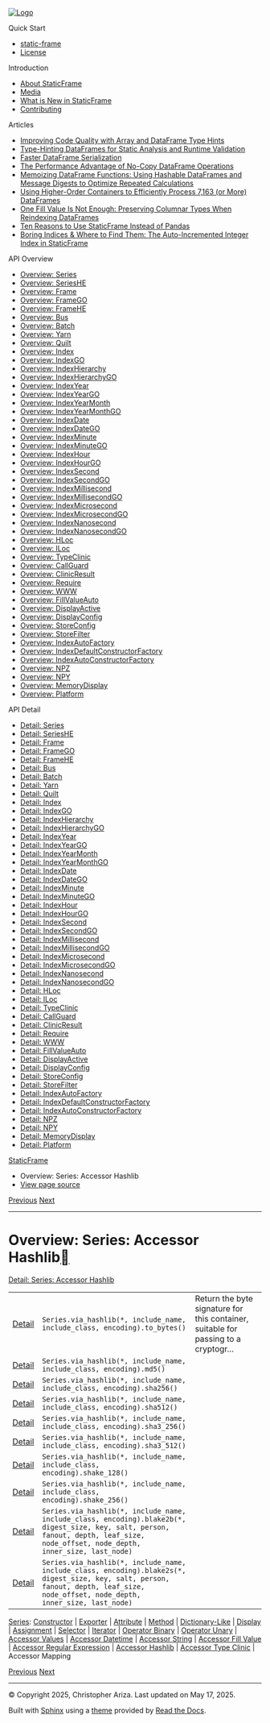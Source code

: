 [![Logo](../_static/sf-logo-web_icon-small.png)](../index.md)

Quick Start

* [static-frame](../readme.md)
* [License](../license.md)

Introduction

* [About StaticFrame](../intro.md)
* [Media](../intro.md#media)
* [What is New in StaticFrame](../new.md)
* [Contributing](../contributing.md)

Articles

* [Improving Code Quality with Array and DataFrame Type Hints](../articles/guard.md)
* [Type-Hinting DataFrames for Static Analysis and Runtime Validation](../articles/ftyping.md)
* [Faster DataFrame Serialization](../articles/serialize.md)
* [The Performance Advantage of No-Copy DataFrame Operations](../articles/no_copy.md)
* [Memoizing DataFrame Functions: Using Hashable DataFrames and Message Digests to Optimize Repeated Calculations](../articles/hash.md)
* [Using Higher-Order Containers to Efficiently Process 7,163 (or More) DataFrames](../articles/uhoc.md)
* [One Fill Value Is Not Enough: Preserving Columnar Types When Reindexing DataFrames](../articles/fill_value.md)
* [Ten Reasons to Use StaticFrame Instead of Pandas](../articles/upgrade.md)
* [Boring Indices & Where to Find Them: The Auto-Incremented Integer Index in StaticFrame](../articles/aiii.md)

API Overview

* [Overview: Series](series.md)
* [Overview: SeriesHE](series_he.md)
* [Overview: Frame](frame.md)
* [Overview: FrameGO](frame_go.md)
* [Overview: FrameHE](frame_he.md)
* [Overview: Bus](bus.md)
* [Overview: Batch](batch.md)
* [Overview: Yarn](yarn.md)
* [Overview: Quilt](quilt.md)
* [Overview: Index](index.md)
* [Overview: IndexGO](index_go.md)
* [Overview: IndexHierarchy](index_hierarchy.md)
* [Overview: IndexHierarchyGO](index_hierarchy_go.md)
* [Overview: IndexYear](index_year.md)
* [Overview: IndexYearGO](index_year_go.md)
* [Overview: IndexYearMonth](index_year_month.md)
* [Overview: IndexYearMonthGO](index_year_month_go.md)
* [Overview: IndexDate](index_date.md)
* [Overview: IndexDateGO](index_date_go.md)
* [Overview: IndexMinute](index_minute.md)
* [Overview: IndexMinuteGO](index_minute_go.md)
* [Overview: IndexHour](index_hour.md)
* [Overview: IndexHourGO](index_hour_go.md)
* [Overview: IndexSecond](index_second.md)
* [Overview: IndexSecondGO](index_second_go.md)
* [Overview: IndexMillisecond](index_millisecond.md)
* [Overview: IndexMillisecondGO](index_millisecond_go.md)
* [Overview: IndexMicrosecond](index_microsecond.md)
* [Overview: IndexMicrosecondGO](index_microsecond_go.md)
* [Overview: IndexNanosecond](index_nanosecond.md)
* [Overview: IndexNanosecondGO](index_nanosecond_go.md)
* [Overview: HLoc](hloc.md)
* [Overview: ILoc](iloc.md)
* [Overview: TypeClinic](type_clinic.md)
* [Overview: CallGuard](call_guard.md)
* [Overview: ClinicResult](clinic_result.md)
* [Overview: Require](require.md)
* [Overview: WWW](www.md)
* [Overview: FillValueAuto](fill_value_auto.md)
* [Overview: DisplayActive](display_active.md)
* [Overview: DisplayConfig](display_config.md)
* [Overview: StoreConfig](store_config.md)
* [Overview: StoreFilter](store_filter.md)
* [Overview: IndexAutoFactory](index_auto_factory.md)
* [Overview: IndexDefaultConstructorFactory](index_default_constructor_factory.md)
* [Overview: IndexAutoConstructorFactory](index_auto_constructor_factory.md)
* [Overview: NPZ](npz.md)
* [Overview: NPY](npy.md)
* [Overview: MemoryDisplay](memory_display.md)
* [Overview: Platform](platform.md)

API Detail

* [Detail: Series](../api_detail/series.md)
* [Detail: SeriesHE](../api_detail/series_he.md)
* [Detail: Frame](../api_detail/frame.md)
* [Detail: FrameGO](../api_detail/frame_go.md)
* [Detail: FrameHE](../api_detail/frame_he.md)
* [Detail: Bus](../api_detail/bus.md)
* [Detail: Batch](../api_detail/batch.md)
* [Detail: Yarn](../api_detail/yarn.md)
* [Detail: Quilt](../api_detail/quilt.md)
* [Detail: Index](../api_detail/index.md)
* [Detail: IndexGO](../api_detail/index_go.md)
* [Detail: IndexHierarchy](../api_detail/index_hierarchy.md)
* [Detail: IndexHierarchyGO](../api_detail/index_hierarchy_go.md)
* [Detail: IndexYear](../api_detail/index_year.md)
* [Detail: IndexYearGO](../api_detail/index_year_go.md)
* [Detail: IndexYearMonth](../api_detail/index_year_month.md)
* [Detail: IndexYearMonthGO](../api_detail/index_year_month_go.md)
* [Detail: IndexDate](../api_detail/index_date.md)
* [Detail: IndexDateGO](../api_detail/index_date_go.md)
* [Detail: IndexMinute](../api_detail/index_minute.md)
* [Detail: IndexMinuteGO](../api_detail/index_minute_go.md)
* [Detail: IndexHour](../api_detail/index_hour.md)
* [Detail: IndexHourGO](../api_detail/index_hour_go.md)
* [Detail: IndexSecond](../api_detail/index_second.md)
* [Detail: IndexSecondGO](../api_detail/index_second_go.md)
* [Detail: IndexMillisecond](../api_detail/index_millisecond.md)
* [Detail: IndexMillisecondGO](../api_detail/index_millisecond_go.md)
* [Detail: IndexMicrosecond](../api_detail/index_microsecond.md)
* [Detail: IndexMicrosecondGO](../api_detail/index_microsecond_go.md)
* [Detail: IndexNanosecond](../api_detail/index_nanosecond.md)
* [Detail: IndexNanosecondGO](../api_detail/index_nanosecond_go.md)
* [Detail: HLoc](../api_detail/hloc.md)
* [Detail: ILoc](../api_detail/iloc.md)
* [Detail: TypeClinic](../api_detail/type_clinic.md)
* [Detail: CallGuard](../api_detail/call_guard.md)
* [Detail: ClinicResult](../api_detail/clinic_result.md)
* [Detail: Require](../api_detail/require.md)
* [Detail: WWW](../api_detail/www.md)
* [Detail: FillValueAuto](../api_detail/fill_value_auto.md)
* [Detail: DisplayActive](../api_detail/display_active.md)
* [Detail: DisplayConfig](../api_detail/display_config.md)
* [Detail: StoreConfig](../api_detail/store_config.md)
* [Detail: StoreFilter](../api_detail/store_filter.md)
* [Detail: IndexAutoFactory](../api_detail/index_auto_factory.md)
* [Detail: IndexDefaultConstructorFactory](../api_detail/index_default_constructor_factory.md)
* [Detail: IndexAutoConstructorFactory](../api_detail/index_auto_constructor_factory.md)
* [Detail: NPZ](../api_detail/npz.md)
* [Detail: NPY](../api_detail/npy.md)
* [Detail: MemoryDisplay](../api_detail/memory_display.md)
* [Detail: Platform](../api_detail/platform.md)

[StaticFrame](../index.md)

* Overview: Series: Accessor Hashlib
* [View page source](../_sources/api_overview/series-accessor_hashlib.rst.txt)

[Previous](series-accessor_regular_expression.md "Overview: Series: Accessor Regular Expression")
[Next](series-accessor_type_clinic.md "Overview: Series: Accessor Type Clinic")

---

# Overview: Series: Accessor Hashlib[](#overview-series-accessor-hashlib "Link to this heading")

[Detail: Series: Accessor Hashlib](../api_detail/series-accessor_hashlib.md#api-detail-series-accessor-hashlib)

|  |  |  |
| --- | --- | --- |
| [Detail](../api_detail/series-accessor_hashlib.md#api-sig-series-via-hashlib-to-bytes) | `Series.via_hashlib(*, include_name, include_class, encoding).to_bytes()` | Return the byte signature for this container, suitable for passing to a cryptogr… |
| [Detail](../api_detail/series-accessor_hashlib.md#api-sig-series-via-hashlib-md5) | `Series.via_hashlib(*, include_name, include_class, encoding).md5()` |  |
| [Detail](../api_detail/series-accessor_hashlib.md#api-sig-series-via-hashlib-sha256) | `Series.via_hashlib(*, include_name, include_class, encoding).sha256()` |  |
| [Detail](../api_detail/series-accessor_hashlib.md#api-sig-series-via-hashlib-sha512) | `Series.via_hashlib(*, include_name, include_class, encoding).sha512()` |  |
| [Detail](../api_detail/series-accessor_hashlib.md#api-sig-series-via-hashlib-sha3-256) | `Series.via_hashlib(*, include_name, include_class, encoding).sha3_256()` |  |
| [Detail](../api_detail/series-accessor_hashlib.md#api-sig-series-via-hashlib-sha3-512) | `Series.via_hashlib(*, include_name, include_class, encoding).sha3_512()` |  |
| [Detail](../api_detail/series-accessor_hashlib.md#api-sig-series-via-hashlib-shake-128) | `Series.via_hashlib(*, include_name, include_class, encoding).shake_128()` |  |
| [Detail](../api_detail/series-accessor_hashlib.md#api-sig-series-via-hashlib-shake-256) | `Series.via_hashlib(*, include_name, include_class, encoding).shake_256()` |  |
| [Detail](../api_detail/series-accessor_hashlib.md#api-sig-series-via-hashlib-blake2b) | `Series.via_hashlib(*, include_name, include_class, encoding).blake2b(*, digest_size, key, salt, person, fanout, depth, leaf_size, node_offset, node_depth, inner_size, last_node)` |  |
| [Detail](../api_detail/series-accessor_hashlib.md#api-sig-series-via-hashlib-blake2s) | `Series.via_hashlib(*, include_name, include_class, encoding).blake2s(*, digest_size, key, salt, person, fanout, depth, leaf_size, node_offset, node_depth, inner_size, last_node)` |  |

[Series](series.md#api-overview-series): [Constructor](series-constructor.md#api-overview-series-constructor) | [Exporter](series-exporter.md#api-overview-series-exporter) | [Attribute](series-attribute.md#api-overview-series-attribute) | [Method](series-method.md#api-overview-series-method) | [Dictionary-Like](series-dictionary_like.md#api-overview-series-dictionary-like) | [Display](series-display.md#api-overview-series-display) | [Assignment](series-assignment.md#api-overview-series-assignment) | [Selector](series-selector.md#api-overview-series-selector) | [Iterator](series-iterator.md#api-overview-series-iterator) | [Operator Binary](series-operator_binary.md#api-overview-series-operator-binary) | [Operator Unary](series-operator_unary.md#api-overview-series-operator-unary) | [Accessor Values](series-accessor_values.md#api-overview-series-accessor-values) | [Accessor Datetime](series-accessor_datetime.md#api-overview-series-accessor-datetime) | [Accessor String](series-accessor_string.md#api-overview-series-accessor-string) | [Accessor Fill Value](series-accessor_fill_value.md#api-overview-series-accessor-fill-value) | [Accessor Regular Expression](series-accessor_regular_expression.md#api-overview-series-accessor-regular-expression) | [Accessor Hashlib](#api-overview-series-accessor-hashlib) | [Accessor Type Clinic](series-accessor_type_clinic.md#api-overview-series-accessor-type-clinic) | Accessor Mapping

[Previous](series-accessor_regular_expression.md "Overview: Series: Accessor Regular Expression")
[Next](series-accessor_type_clinic.md "Overview: Series: Accessor Type Clinic")

---

© Copyright 2025, Christopher Ariza.
Last updated on May 17, 2025.

Built with [Sphinx](https://www.sphinx-doc.org/) using a
[theme](https://github.com/readthedocs/sphinx_rtd_theme)
provided by [Read the Docs](https://readthedocs.org).